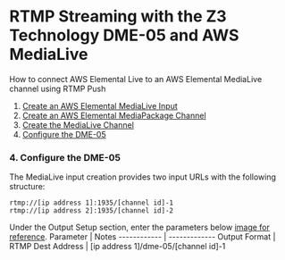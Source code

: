 # RTMP Streaming with the Z3 Technology DME-05 and AWS MediaLive
How to connect AWS Elemental Live to an AWS Elemental MediaLive channel using RTMP Push
1. [Create an AWS Elemental MediaLive Input](#1-create-an-aws-elemental-medialive-input)
2. [Create an AWS Elemental MediaPackage Channel](#2-create-an-aws-elemental-mediapackage-channel)
3. [Create the MediaLive Channel](#3-create-the-medialive-channel)
4. [Configure the DME-05](#4-configure-the-dme-05)


### 4. Configure the DME-05
The MediaLive input creation provides two input URLs with the following structure:
```
rtmp://[ip address 1]:1935/[channel id]-1
rtmp://[ip address 2]:1935/[channel id]-2
```

Under the Output Setup section, enter the parameters below [image for reference](./DME-05.png).
Parameter | Notes
------------ | -------------
Output Format | RTMP
Dest Address | [ip address 1]/dme-05/[channel id]-1
